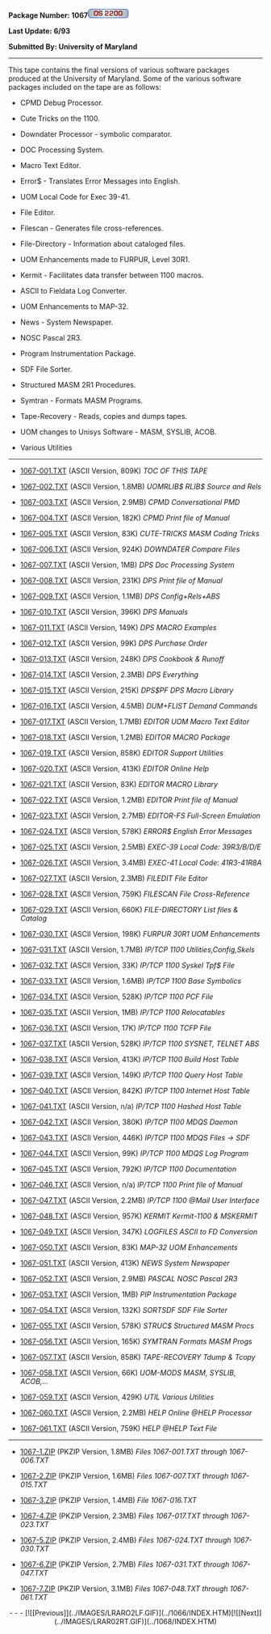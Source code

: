 <x-sas-window top="162" bottom="768" left="24" right="554">
<meta http="equiv=" content="type" charset="iso-8859-1">



<b>Package Number: 1067</b>![](../IMAGES/OS2200.JPG)


<b>Last Update: 6/93</b>


<b>Submitted By: University of Maryland</b>


&#10;
- - -
This tape contains the final versions of various software packages
produced at the University of Maryland. Some of the various software
packages included on the tape are as follows:


   
- CPMD Debug Processor.
    
       
- Cute Tricks on the 1100.
    
       
- Downdater Processor - symbolic comparator.
    
       
- DOC Processing System.
    
       
- Macro Text Editor.
    
       
- Error$ - Translates Error Messages into English.
    
       
- UOM Local Code for Exec 39-41.
    
       
- File Editor.
    
       
- Filescan - Generates file cross-references.
    
       
- File-Directory - Information about cataloged files.
    
       
- UOM Enhancements made to FURPUR, Level 30R1.
    
       
- Kermit - Facilitates data transfer between 1100 macros.
    
       
- ASCII to Fieldata Log Converter.
    
       
- UOM Enhancements to MAP-32.
    
       
- News - System Newspaper.
    
       
- NOSC Pascal 2R3.
    
       
- Program Instrumentation Package.
    
       
- SDF File Sorter.
    
       
- Structured MASM 2R1 Procedures.
    
       
- Symtran - Formats MASM Programs.
    
       
- Tape-Recovery - Reads, copies and dumps tapes.
    
       
- UOM changes to Unisys Software - MASM, SYSLIB, ACOB.
    
       
- Various Utilities


&#10;
- - -



   
- [1067-001.TXT](1067-001.TXT)
       (ASCII Version, 809K) <i>TOC OF THIS TAPE</i>
    
    
       
- [1067-002.TXT](1067-002.TXT)
       (ASCII Version, 1.8MB) <i>UOMRLIB$ RLIB$ Source and Rels</i>
    
    
       
- [1067-003.TXT](1067-003.TXT)
       (ASCII Version, 2.9MB) <i>CPMD Conversational PMD</i>
    
    
       
- [1067-004.TXT](1067-004.TXT)
       (ASCII Version, 182K) <i>CPMD Print file of Manual</i>
    
    
       
- [1067-005.TXT](1067-005.TXT)
       (ASCII Version, 83K) <i>CUTE-TRICKS MASM Coding Tricks</i>
    
    
       
- [1067-006.TXT](1067-006.TXT)
       (ASCII Version, 924K) <i>DOWNDATER Compare Files</i>
    
    
       
- [1067-007.TXT](1067-007.TXT)
       (ASCII Version, 1MB) <i>DPS Doc Processing System</i>
    
    
       
- [1067-008.TXT](1067-008.TXT)
       (ASCII Version, 231K) <i>DPS Print file of Manual</i>
    
    
       
- [1067-009.TXT](1067-009.TXT)
       (ASCII Version, 1.1MB) <i>DPS Config+Rels+ABS</i>
    
    
       
- [1067-010.TXT](1067-010.TXT)
       (ASCII Version, 396K) <i>DPS Manuals</i>
    
    
       
- [1067-011.TXT](1067-011.TXT)
       (ASCII Version, 149K) <i>DPS MACRO Examples</i>
    
    
       
- [1067-012.TXT](1067-012.TXT)
       (ASCII Version, 99K) <i>DPS Purchase Order</i>
    
    
       
- [1067-013.TXT](1067-013.TXT)
       (ASCII Version, 248K) <i>DPS Cookbook &amp; Runoff</i>
    
    
       
- [1067-014.TXT](1067-014.TXT)
       (ASCII Version, 2.3MB) <i>DPS Everything</i>
    
    
       
- [1067-015.TXT](1067-015.TXT)
       (ASCII Version, 215K) <i>DPS$PF DPS Macro Library</i>
    
    
       
- [1067-016.TXT](1067-016.TXT)
       (ASCII Version, 4.5MB) <i>DUM+FLIST Demand Commands</i>
    
    
       
- [1067-017.TXT](1067-017.TXT)
       (ASCII Version, 1.7MB) <i>EDITOR UOM Macro Text Editor</i>
    
    
       
- [1067-018.TXT](1067-018.TXT)
       (ASCII Version, 1.2MB) <i>EDITOR MACRO Package</i>
    
    
       
- [1067-019.TXT](1067-019.TXT)
       (ASCII Version, 858K) <i>EDITOR Support Utilities</i>
    
    
       
- [1067-020.TXT](1067-020.TXT)
       (ASCII Version, 413K) <i>EDITOR Online Help</i>
    
    
       
- [1067-021.TXT](1067-021.TXT)
       (ASCII Version, 83K) <i>EDITOR MACRO Library</i>
    
    
       
- [1067-022.TXT](1067-022.TXT)
       (ASCII Version, 1.2MB) <i>EDITOR Print file of Manual</i>
    
    
       
- [1067-023.TXT](1067-023.TXT)
       (ASCII Version, 2.7MB) <i>EDITOR-FS Full-Screen Emulation</i>
    
    
       
- [1067-024.TXT](1067-024.TXT)
       (ASCII Version, 578K) <i>ERROR$ English Error Messages</i>
    
    
       
- [1067-025.TXT](1067-025.TXT)
       (ASCII Version, 2.5MB) <i>EXEC-39 Local Code: 39R3/B/D/E</i>
    
    
       
- [1067-026.TXT](1067-026.TXT)
       (ASCII Version, 3.4MB) <i>EXEC-41 Local Code: 41R3-41R8A</i>
    
    
       
- [1067-027.TXT](1067-027.TXT)
       (ASCII Version, 2.3MB) <i>FILEDIT File Editor</i>
    
    
       
- [1067-028.TXT](1067-028.TXT)
       (ASCII Version, 759K) <i>FILESCAN File Cross-Reference</i>
    
    
       
- [1067-029.TXT](1067-029.TXT)
       (ASCII Version, 660K) <i>FILE-DIRECTORY List files &amp;
       Catalog</i>
    
    
       
- [1067-030.TXT](1067-030.TXT)
       (ASCII Version, 198K) <i>FURPUR 30R1 UOM Enhancements</i>
    
    
       
- [1067-031.TXT](1067-031.TXT)
       (ASCII Version, 1.7MB) <i>IP/TCP 1100 Utilities,Config,Skels</i>
    
    
       
- [1067-032.TXT](1067-032.TXT)
       (ASCII Version, 33K)<i> IP/TCP 1100 Syskel Tpf$ File</i>
    
    
       
- [1067-033.TXT](1067-033.TXT)
       (ASCII Version, 1.6MB)<i> IP/TCP 1100 Base Symbolics</i>
    
    
       
- [1067-034.TXT](1067-034.TXT)
       (ASCII Version, 528K) <i>IP/TCP 1100 PCF File</i>
    
    
       
- [1067-035.TXT](1067-035.TXT)
       (ASCII Version, 1MB) <i>IP/TCP 1100 Relocatables</i>
    
    
       
- [1067-036.TXT](1067-036.TXT)
       (ASCII Version, 17K) <i>IP/TCP 1100 TCFP File</i>
    
    
       
- [1067-037.TXT](1067-037.TXT)
       (ASCII Version, 528K) <i>IP/TCP 1100 SYSNET, TELNET ABS</i>
    
    
       
- [1067-038.TXT](1067-038.TXT)
       (ASCII Version, 413K)<i> IP/TCP 1100 Build Host Table</i>
    
    
       
- [1067-039.TXT](1067-039.TXT)
       (ASCII Version, 149K) <i>IP/TCP 1100 Query Host Table</i>
    
    
       
- [1067-040.TXT](1067-040.TXT)
       (ASCII Version, 842K)<i> IP/TCP 1100 Internet Host Table</i>
    
    
       
- [1067-041.TXT](1067-041.TXT)
       (ASCII Version, n/a) <i>IP/TCP 1100 Hashed Host Table</i>
    
    
       
- [1067-042.TXT](1067-042.TXT)
       (ASCII Version, 380K)<i> IP/TCP 1100 MDQS Daemon</i>
    
    
       
- [1067-043.TXT](1067-043.TXT)
       (ASCII Version, 446K) <i>IP/TCP 1100 MDQS Files -&gt; SDF</i>
    
    
       
- [1067-044.TXT](1067-044.TXT)
       (ASCII Version, 99K) <i>IP/TCP 1100 MDQS Log Program</i>
    
    
       
- [1067-045.TXT](1067-045.TXT)
       (ASCII Version, 792K)<i> IP/TCP 1100 Documentation</i>
    
    
       
- [1067-046.TXT](1067-046.TXT)
       (ASCII Version, n/a) <i>IP/TCP 1100 Print file of Manual</i>
    
    
       
- [1067-047.TXT](1067-047.TXT)
       (ASCII Version, 2.2MB) <i>IP/TCP 1100 @Mail User Interface</i>
    
    
       
- [1067-048.TXT](1067-048.TXT)
       (ASCII Version, 957K) <i>KERMIT Kermit-1100 &amp; MSKERMIT</i>
    
    
       
- [1067-049.TXT](1067-049.TXT)
       (ASCII Version, 347K) <i>LOGFILES ASCII to FD Conversion</i>
    
    
       
- [1067-050.TXT](1067-050.TXT)
       (ASCII Version, 83K) <i>MAP-32 UOM Enhancements</i>
    
    
       
- [1067-051.TXT](1067-051.TXT)
       (ASCII Version, 413K) <i>NEWS System Newspaper</i>
    
    
       
- [1067-052.TXT](1067-052.TXT)
       (ASCII Version, 2.9MB) <i>PASCAL NOSC Pascal 2R3</i>
    
    
       
- [1067-053.TXT](1067-053.TXT)
       (ASCII Version, 1MB) <i>PIP Instrumentation Package</i>
    
    
       
- [1067-054.TXT](1067-054.TXT)
       (ASCII Version, 132K) <i>SORTSDF SDF File Sorter</i>
    
    
       
- [1067-055.TXT](1067-055.TXT)
       (ASCII Version, 578K) <i>STRUC$ Structured MASM Procs</i>
    
    
       
- [1067-056.TXT](1067-056.TXT)
       (ASCII Version, 165K)<i> SYMTRAN Formats MASM Progs</i>
    
    
       
- [1067-057.TXT](1067-057.TXT)
       (ASCII Version, 858K) <i>TAPE-RECOVERY Tdump &amp; Tcopy</i>
    
    
       
- [1067-058.TXT](1067-058.TXT)
       (ASCII Version, 66K) <i>UOM-MODS MASM, SYSLIB, ACOB,...</i>
    
    
       
- [1067-059.TXT](1067-059.TXT)
       (ASCII Version, 429K) <i>UTIL Various Utilities</i>
    
    
       
- [1067-060.TXT](1067-060.TXT)
       (ASCII Version, 2.2MB) <i>HELP Online @HELP Processor</i>
    
    
       
- [1067-061.TXT](1067-061.TXT)
       (ASCII Version, 759K) <i>HELP @HELP Text File</i>


&#10;
- - -



   
- [1067-1.ZIP](1067-1.ZIP)
       (PKZIP Version, 1.8MB)<i> Files 1067-001.TXT through
       1067-006.TXT</i>
    
    
       
- [1067-2.ZIP](1067-2.ZIP)
       (PKZIP Version, 1.6MB) <i>Files 1067-007.TXT through
       1067-015.TXT</i>
    
    
       
- [1067-3.ZIP](1067-3.ZIP)
       (PKZIP Version, 1.4MB) <i>File 1067-016.TXT</i>
    
    
       
- [1067-4.ZIP](1067-4.ZIP)
       (PKZIP Version, 2.3MB) <i>Files 1067-017.TXT through
       1067-023.TXT</i>
    
    
       
- [1067-5.ZIP](1067-5.ZIP)
       (PKZIP Version, 2.4MB) <i>Files 1067-024.TXT through
       1067-030.TXT</i>
    
    
       
- [1067-6.ZIP](1067-6.ZIP)
       (PKZIP Version, 2.7MB) <i>Files 1067-031.TXT through
       1067-047.TXT</i>
    
    
       
- [1067-7.ZIP](1067-7.ZIP)
       (PKZIP Version, 3.1MB) <i>Files 1067-048.TXT through
       1067-061.TXT</i>


<center>
- - -
[![[Previous]](../IMAGES/LRARO2LF.GIF)](../1066/INDEX.HTM)[![[Next]](../IMAGES/LRAR02RT.GIF)](../1068/INDEX.HTM)
</center>


</x-sas-window>